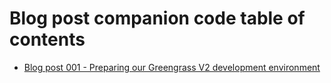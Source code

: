 # Blog post companion code table of contents

- [Blog post 001 - Preparing our Greengrass V2 development environment](001)
